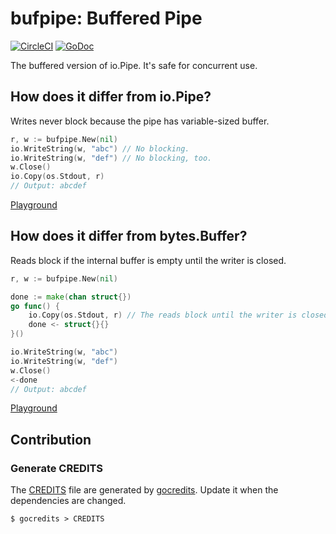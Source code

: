 # bufpipe: Buffered Pipe

[![CircleCI](https://img.shields.io/github/actions/workflow/status/acomagu/bufpipe/main.yml.svg?style=flat-square)](https://github.com/acomagu/bufpipe/actions/workflows/main.yml) [![GoDoc](https://img.shields.io/badge/godoc-reference-blue.svg?style=flat-square)](https://godoc.org/github.com/acomagu/bufpipe)

The buffered version of io.Pipe. It's safe for concurrent use.

## How does it differ from io.Pipe?

Writes never block because the pipe has variable-sized buffer.

```Go
r, w := bufpipe.New(nil)
io.WriteString(w, "abc") // No blocking.
io.WriteString(w, "def") // No blocking, too.
w.Close()
io.Copy(os.Stdout, r)
// Output: abcdef
```

[Playground](https://play.golang.org/p/PdyBAS3pVob)

## How does it differ from bytes.Buffer?

Reads block if the internal buffer is empty until the writer is closed.

```Go
r, w := bufpipe.New(nil)

done := make(chan struct{})
go func() {
	io.Copy(os.Stdout, r) // The reads block until the writer is closed.
	done <- struct{}{}
}()

io.WriteString(w, "abc")
io.WriteString(w, "def")
w.Close()
<-done
// Output: abcdef
```

[Playground](https://play.golang.org/p/UppmyLeRgX6)

## Contribution

### Generate CREDITS

The [CREDITS](./CREDITS) file are generated by [gocredits](https://github.com/Songmu/gocredits). Update it when the dependencies are changed.

```
$ gocredits > CREDITS
```
